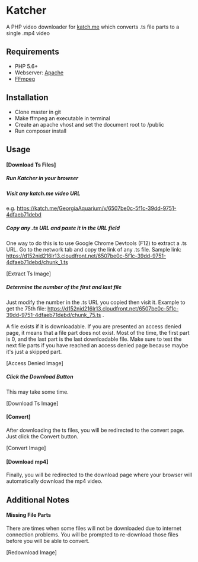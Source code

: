 # Katcher
A PHP video downloader for [katch.me](https://katch.me/) which converts .ts file parts to a single .mp4 video

## Requirements
* PHP 5.6+
* Webserver: [Apache](http://www.apache.org/)
* [FFmpeg](https://www.ffmpeg.org/download.html)

## Installation
* Clone master in git
* Make ffmpeg an executable in terminal
* Create an apache vhost and set the document root to /public
* Run composer install

## Usage
#### [Download Ts Files]
##### Run Katcher in your browser

##### Visit any katch.me video URL
e.g. https://katch.me/GeorgiaAquarium/v/6507be0c-5f1c-39dd-9751-4dfaeb71debd

##### Copy any .ts URL and paste it in the URL field
One way to do this is to use Google Chrome Devtools (F12) to extract a .ts URL. Go to the network tab and copy the link of any .ts file. Sample link: https://d152nid216lr13.cloudfront.net/6507be0c-5f1c-39dd-9751-4dfaeb71debd/chunk_1.ts

[Extract Ts Image]

##### Determine the number of the first and last file
Just modify the number in the .ts URL you copied then visit it. Example to get the 75th file: https://d152nid216lr13.cloudfront.net/6507be0c-5f1c-39dd-9751-4dfaeb71debd/chunk_75.ts .

A file exists if it is downloadable. If you are presented an access denied page, it means that a file part does not exist. Most of the time, the first part is 0, and the last part is the last downloadable file. Make sure to test the next file parts if you have reached an access denied page because maybe it's just a skipped part.

[Access Denied Image]

##### Click the Download Button

This may take some time.

[Download Ts Image]

#### [Convert]
After downloading the ts files, you will be redirected to the convert page. Just click the Convert button.

[Convert Image]

#### [Download mp4]
Finally, you will be redirected to the download page where your browser will automatically download the mp4 video.

## Additional Notes
#### Missing File Parts
There are times when some files will not be downloaded due to internet connection problems. You will be prompted to re-download those files before you will be able to convert.

[Redownload Image]
